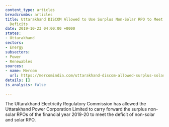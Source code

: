 ```yaml
---
content_type: articles
breadcrumbs: articles
title: Uttarakhand DISCOM Allowed to Use Surplus Non-Solar RPO to Meet its Solar RPO
  Deficits
date: 2019-10-23 04:00:00 +0000
states:
- Uttarakhand
sectors:
- Energy
subsectors:
- Power
- Renewables
sources:
- name: Mercom
  url: https://mercomindia.com/uttarakhand-discom-allowed-surplus-solar-rpo-deficits/
details: []
is_analysis: false

---
```

The Uttarakhand Electricity Regulatory Commission has allowed the Uttarakhand Power Corporation Limited to carry forward the surplus non-solar RPOs of the financial year 2019-20 to meet the deficit of non-solar and solar RPO.